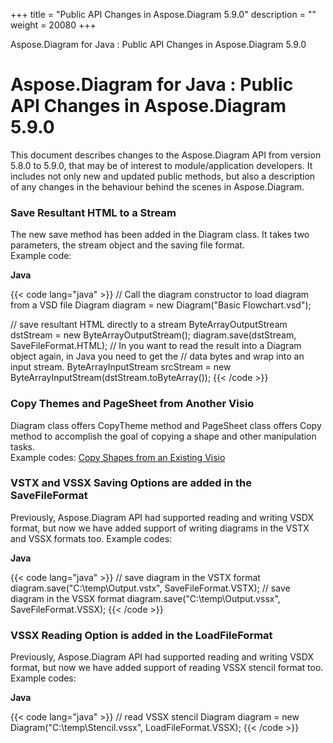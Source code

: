 +++
title = "Public API Changes in Aspose.Diagram 5.9.0" 
description = "" 
weight = 20080 
+++

Aspose.Diagram for Java : Public API Changes in Aspose.Diagram 5.9.0  

# Aspose.Diagram for Java : Public API Changes in Aspose.Diagram 5.9.0


This document describes changes to the Aspose.Diagram API from version 5.8.0 to 5.9.0, that may be of interest to module/application developers. It includes not only new and updated public methods, but also a description of any changes in the behaviour behind the scenes in Aspose.Diagram. 

### Save Resultant HTML to a Stream 

The new save method has been added in the Diagram class. It takes two parameters, the stream object and the saving file format.  
Example code:

**Java**

{{< code lang="java" >}}
// Call the diagram constructor to load diagram from a VSD file
Diagram diagram = new Diagram("Basic Flowchart.vsd");

// save resultant HTML directly to a stream
ByteArrayOutputStream dstStream = new ByteArrayOutputStream();
diagram.save(dstStream, SaveFileFormat.HTML);
// In you want to read the result into a Diagram object again, in Java you need to get the
// data bytes and wrap into an input stream.
ByteArrayInputStream srcStream = new ByteArrayInputStream(dstStream.toByteArray());
{{< /code >}}

### Copy Themes and PageSheet from Another Visio 

Diagram class offers CopyTheme method and PageSheet class offers Copy method to accomplish the goal of copying a shape and other manipulation tasks.  
Example codes: [Copy Shapes from an Existing Visio](http://www.aspose.com/docs/display/diagramjava/Copy+Shapes+from+an+Existing+Visio)

### VSTX and VSSX Saving Options are added in the SaveFileFormat

Previously, Aspose.Diagram API had supported reading and writing VSDX format, but now we have added support of writing diagrams in the VSTX and VSSX formats too. Example codes:

**Java**

{{< code lang="java" >}}
// save diagram in the VSTX format
diagram.save("C:\\temp\\Output.vstx", SaveFileFormat.VSTX);
// save diagram in the VSSX format
diagram.save("C:\\temp\\Output.vssx", SaveFileFormat.VSSX);
{{< /code >}}

### VSSX Reading Option is added in the LoadFileFormat

Previously, Aspose.Diagram API had supported reading and writing VSDX format, but now we have added support of reading VSSX stencil format too. Example codes:

**Java**

{{< code lang="java" >}}
// read VSSX stencil
Diagram diagram = new Diagram("C:\\temp\\Stencil.vssx", LoadFileFormat.VSSX);
{{< /code >}}

